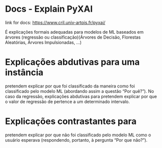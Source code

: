 # Docs - Explain PyXAI

link for docs: https://www.cril.univ-artois.fr/pyxai/


É explicações formais adequadas para modelos de ML baseados em árvores (regressão ou classificação)(Árvores de Decisão, Florestas Aleatórias, Árvores Impulsionadas, ...)


# Explicações abdutivas para uma instância
pretendem explicar por que
foi classificado da maneira como foi classificado pelo modelo ML (abordando assim a questão “Por quê?”). No caso da regressão, explicações abdutivas para
pretendem explicar por que o valor de regressão de
pertence a um determinado intervalo.
# Explicações contrastantes para
pretendem explicar por que
não foi classificado pelo modelo ML como o usuário esperava (respondendo, portanto, à pergunta “Por que não?”).
